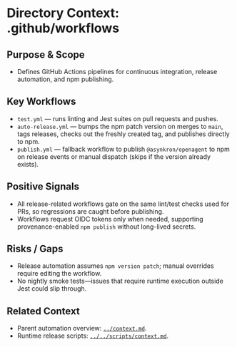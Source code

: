 # Directory Context: .github/workflows

## Purpose & Scope

- Defines GitHub Actions pipelines for continuous integration, release automation, and npm publishing.

## Key Workflows

- `test.yml` — runs linting and Jest suites on pull requests and pushes.
- `auto-release.yml` — bumps the npm patch version on merges to `main`, tags releases, checks out the freshly created tag, and publishes directly to npm.
- `publish.yml` — fallback workflow to publish `@asynkron/openagent` to npm on release events or manual dispatch (skips if the version already exists).

## Positive Signals

- All release-related workflows gate on the same lint/test checks used for PRs, so regressions are caught before publishing.
- Workflows request OIDC tokens only when needed, supporting provenance-enabled `npm publish` without long-lived secrets.

## Risks / Gaps

- Release automation assumes `npm version patch`; manual overrides require editing the workflow.
- No nightly smoke tests—issues that require runtime execution outside Jest could slip through.

## Related Context

- Parent automation overview: [`../context.md`](../context.md).
- Runtime release scripts: [`../../scripts/context.md`](../../scripts/context.md).
